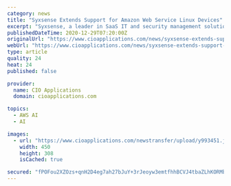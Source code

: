 ```yaml
---
category: news
title: "Syxsense Extends Support for Amazon Web Service Linux Devices"
excerpt: "Syxsense, a leader in SaaS IT and security management solutions, expands support of its cloud-native, real-time architecture to Amazon Web Service (AWS) Linux devices. AWS Linux assets are secured with a single lightweight agent enabling real-time patching and management from the Syxsense Management Cloud."
publishedDateTime: 2020-12-29T07:20:00Z
originalUrl: "https://www.cioapplications.com/news/syxsense-extends-support-for-amazon-web-service-linux-devices-nid-7006.html"
webUrl: "https://www.cioapplications.com/news/syxsense-extends-support-for-amazon-web-service-linux-devices-nid-7006.html"
type: article
quality: 24
heat: 24
published: false

provider:
  name: CIO Applications
  domain: cioapplications.com

topics:
  - AWS AI
  - AI

images:
  - url: "https://www.cioapplications.com/newstransfer/upload/y993451.jpg"
    width: 450
    height: 308
    isCached: true

secured: "fPOFou2XZOzs+qnH2D4eg7ah27bJuY+3rJeoyw3emtfhhBCVJ4tbaZLhKORMbnFFXy4yJRT1F/PnYVcnPZqk8okK/YEJ8bT7V5xoeLxI4DyFyXx7FwiWvf8I01o2JIgnq0lIJFT0ynYZ8/zjQMacwwq0IvinkN0kG9Z62n3He33bFwEeJH5x/8xxJmIcEgjtfkUNv/qNoTDO9DCdvt7myNrUt3KEJT606Hrtp7G0bRknbYVokIA6Jc/W2zRNSIHWW2goa8LHRwUQdZ+U7Io4yGL35SgfjsU1iga4wzRIBU5Iytl4y/HAJKvineP6All91daSlbb0grKZtK5mG8ZLTPE34PAhIgo9yqfWmUOA6bQ=;hPxIh/l29Oky9PiFXTELHg=="
---
```


